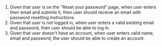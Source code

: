 1. Given that user is on the "Reset your password" page, when user enters their email and submits it, then user should receive an email with password resetting instructions.
2. Given that user is not logged in, when user enters a valid existing email and password, then user should be able to log in.
3. Given that user doesn't have an account, when user enters valid name, email and password, the user should be able to create an account.